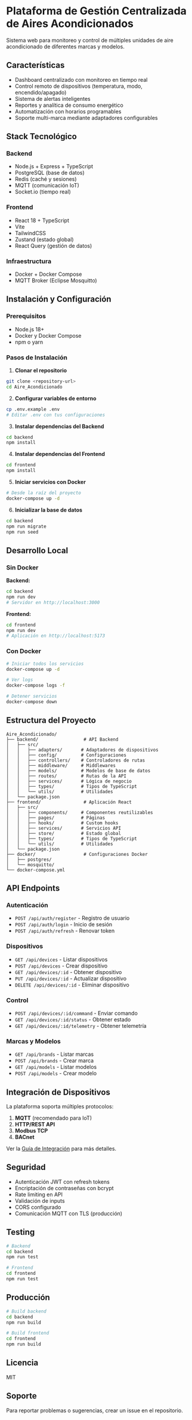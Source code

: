 # Plataforma de Gestión Centralizada de Aires Acondicionados

Sistema web para monitoreo y control de múltiples unidades de aire acondicionado de diferentes marcas y modelos.

## Características

- Dashboard centralizado con monitoreo en tiempo real
- Control remoto de dispositivos (temperatura, modo, encendido/apagado)
- Sistema de alertas inteligentes
- Reportes y analítica de consumo energético
- Automatización con horarios programables
- Soporte multi-marca mediante adaptadores configurables

## Stack Tecnológico

### Backend
- Node.js + Express + TypeScript
- PostgreSQL (base de datos)
- Redis (caché y sesiones)
- MQTT (comunicación IoT)
- Socket.io (tiempo real)

### Frontend
- React 18 + TypeScript
- Vite
- TailwindCSS
- Zustand (estado global)
- React Query (gestión de datos)

### Infraestructura
- Docker + Docker Compose
- MQTT Broker (Eclipse Mosquitto)

## Instalación y Configuración

### Prerequisitos

- Node.js 18+
- Docker y Docker Compose
- npm o yarn

### Pasos de Instalación

1. **Clonar el repositorio**
```bash
git clone <repository-url>
cd Aire_Acondicionado
```

2. **Configurar variables de entorno**
```bash
cp .env.example .env
# Editar .env con tus configuraciones
```

3. **Instalar dependencias del Backend**
```bash
cd backend
npm install
```

4. **Instalar dependencias del Frontend**
```bash
cd frontend
npm install
```

5. **Iniciar servicios con Docker**
```bash
# Desde la raíz del proyecto
docker-compose up -d
```

6. **Inicializar la base de datos**
```bash
cd backend
npm run migrate
npm run seed
```

## Desarrollo Local

### Sin Docker

**Backend:**
```bash
cd backend
npm run dev
# Servidor en http://localhost:3000
```

**Frontend:**
```bash
cd frontend
npm run dev
# Aplicación en http://localhost:5173
```

### Con Docker

```bash
# Iniciar todos los servicios
docker-compose up -d

# Ver logs
docker-compose logs -f

# Detener servicios
docker-compose down
```

## Estructura del Proyecto

```
Aire_Acondicionado/
├── backend/                 # API Backend
│   ├── src/
│   │   ├── adapters/       # Adaptadores de dispositivos
│   │   ├── config/         # Configuraciones
│   │   ├── controllers/    # Controladores de rutas
│   │   ├── middleware/     # Middlewares
│   │   ├── models/         # Modelos de base de datos
│   │   ├── routes/         # Rutas de la API
│   │   ├── services/       # Lógica de negocio
│   │   ├── types/          # Tipos de TypeScript
│   │   └── utils/          # Utilidades
│   └── package.json
├── frontend/                # Aplicación React
│   ├── src/
│   │   ├── components/     # Componentes reutilizables
│   │   ├── pages/          # Páginas
│   │   ├── hooks/          # Custom hooks
│   │   ├── services/       # Servicios API
│   │   ├── store/          # Estado global
│   │   ├── types/          # Tipos de TypeScript
│   │   └── utils/          # Utilidades
│   └── package.json
├── docker/                  # Configuraciones Docker
│   ├── postgres/
│   └── mosquitto/
└── docker-compose.yml
```

## API Endpoints

### Autenticación
- `POST /api/auth/register` - Registro de usuario
- `POST /api/auth/login` - Inicio de sesión
- `POST /api/auth/refresh` - Renovar token

### Dispositivos
- `GET /api/devices` - Listar dispositivos
- `POST /api/devices` - Crear dispositivo
- `GET /api/devices/:id` - Obtener dispositivo
- `PUT /api/devices/:id` - Actualizar dispositivo
- `DELETE /api/devices/:id` - Eliminar dispositivo

### Control
- `POST /api/devices/:id/command` - Enviar comando
- `GET /api/devices/:id/status` - Obtener estado
- `GET /api/devices/:id/telemetry` - Obtener telemetría

### Marcas y Modelos
- `GET /api/brands` - Listar marcas
- `POST /api/brands` - Crear marca
- `GET /api/models` - Listar modelos
- `POST /api/models` - Crear modelo

## Integración de Dispositivos

La plataforma soporta múltiples protocolos:

1. **MQTT** (recomendado para IoT)
2. **HTTP/REST API**
3. **Modbus TCP**
4. **BACnet**

Ver la [Guía de Integración](docs/integration.md) para más detalles.

## Seguridad

- Autenticación JWT con refresh tokens
- Encriptación de contraseñas con bcrypt
- Rate limiting en API
- Validación de inputs
- CORS configurado
- Comunicación MQTT con TLS (producción)

## Testing

```bash
# Backend
cd backend
npm run test

# Frontend
cd frontend
npm run test
```

## Producción

```bash
# Build backend
cd backend
npm run build

# Build frontend
cd frontend
npm run build
```

## Licencia

MIT

## Soporte

Para reportar problemas o sugerencias, crear un issue en el repositorio.
